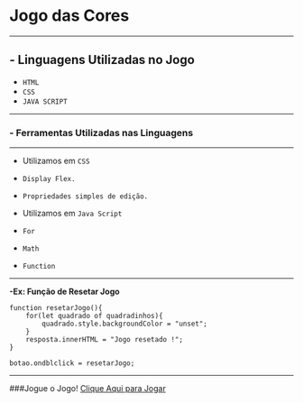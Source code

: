 # Jogo das Cores
---
## - Linguagens Utilizadas no Jogo
 - `HTML`
 - `CSS`
 - `JAVA SCRIPT`
---
### - Ferramentas Utilizadas nas Linguagens
---
 - Utilizamos em `CSS`

 - `Display Flex.`
 - `Propriedades simples de edição.`

 - Utilizamos em `Java Script`

 - `For`
 - `Math`
 - `Function`
---
**-Ex: Função de Resetar Jogo**
~~~
function resetarJogo(){
    for(let quadrado of quadradinhos){
        quadrado.style.backgroundColor = "unset";
    }
    resposta.innerHTML = "Jogo resetado !";
}

botao.ondblclick = resetarJogo;
~~~
---
###Jogue o Jogo!
[Clique Aqui para Jogar]()
